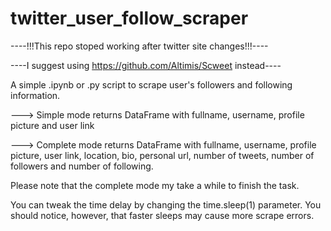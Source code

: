# twitter_user_follow_scraper


----!!!This repo stoped working after twitter site changes!!!----

----I suggest using https://github.com/Altimis/Scweet instead----



A simple .ipynb or .py script to scrape user's followers and following information.

---> Simple mode returns DataFrame with fullname, username, profile picture and user link

---> Complete mode returns DataFrame with fullname, username, profile picture, user link, location, bio, personal url, number of tweets, number of followers and number of following.

Please note that the complete mode my take a while to finish the task. 

You can tweak the time delay by changing the time.sleep(1) parameter. You should notice, however, that faster sleeps may cause more scrape errors.

